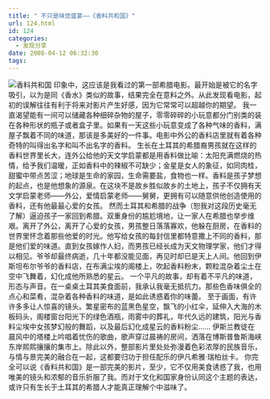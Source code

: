 ```yaml
---
title: " 不只是味觉盛宴——《香料共和国》"
url: 124.html
id: 124
categories:
  - 发现分享
date: 2008-04-12 06:32:30
tags:
---
```


![香料共和国](../../../images/2008/04/xlghg2.jpg) 印象中，这应该是我看过的第一部希腊电影。最开始是被它的名字吸引，以为是同《香水》类似的故事，结果完全在意料之外。从此发现看电影，起初的误解往往有利于将来对影片产生好感，因为它常常可以超越你的期望。 我一直渴望能有一间可以储藏各种细碎杂物的屋子，零零碎碎的小玩意都分门别类的装在各种形状的瓶子或者盒子里。如果有一天这些小玩意变成了各种气味的香料，满屋子飘着不同的味道，那该是多美好的一件事。电影中外公的香料店里就有着各种奇特的叫得出名字和叫不出名字的香料。 生长在土耳其的希腊裔男孩就在这样的香料世界里长大，连外公给他的天文学启蒙都是用香料做比喻：太阳充满燃烧的热情，给予我们温暖，正如香料中的辣椒不可缺少；金星是女人的象征，如同肉桂，甜蜜中带点苦涩；地球是生命的家园，生命需要盐，食物也一样。香料是孩子梦想的起点，也是他想象的源泉。在这块不是故乡胜似故乡的土地上，孩子不仅拥有天文学启蒙老师——外公，爱情启蒙老师——舅舅，更拥有可以随意供他创造使用的香料，还有他最最心爱的女孩。 然而土耳其和希腊的战争（恕我对这段历史毫无了解）逼迫孩子一家回到希腊。双重身份的尴尬境地，让一家人在希腊也举步维艰。离开了外公，离开了心爱的女孩，男孩整日落落寡欢，他躲在厨房，在香料的世界里怀念着那些他爱的时光。他写给女孩的每封信里都特意撒上不同的香料，那是他们爱的味道。直到女孩嫁作人妇，而男孩已经长成为天文物理学家，他们才得以相见。爷爷却最终病逝，几十年都没能见面，再见时却已是天上人间。他回到伊斯坦布尔爷爷的香料店，在布满尘埃的阁楼上，吹起香料粉末，颗粒混杂着尘土在空中飞舞着，幻化成他所熟悉的星云。 一个平凡的故事，却有着不平凡的味道，形态与声音。在一桌桌土耳其美食面前，我承认我毫无抵抗力。那些色香味俱全的点心和菜肴，混杂着各种香料的味道，是如此诱惑着你的味蕾。 至于画面，有许许多多让人惊喜的镜头。繁星密布的蓝黑色星空，飘飞的小红伞，延伸入大海的木板码头，阁楼窗台阳光下的绿色酒瓶，雨雾中的葬礼，年代久远的建筑，阳光与香料尘埃中女孩梦幻般的舞蹈，以及最后幻化成星云的香料粉尘…… 伊斯兰教徒在晨风中的塔楼上吟唱着忧伤的歌曲，歌声穿过晨祷的房间，洒落在博斯普鲁斯海峡东岸熙熙攘攘的集市上。除此以外，整部影片里处处弥漫着色彩浓厚的民族音乐，与情与景完美的融合在一起，这都要归功于担任配乐的伊凡希雅·瑞柏丝卡。 你完全可以说《香料共和国》是一部完美的影片，至少，它不仅用美食诱惑了我，也用唯美的镜头和浓郁的音乐折服了我。而对于文化和国家身份认同这个主题的表达，或许只有生长于土耳其的希腊人才能真正理解个中滋味了。